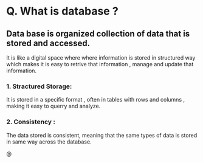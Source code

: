 # Q. What is database ?
## Data base is organized collection of data that is stored and accessed.
 It is like a digital space where where information is stored in structured way which makes it is easy to retrive that information , manage and update that information.

### 1. Stractured Storage:
It is stored in a specific format , often in tables with rows and columns , making it easy to querry and analyze.
### 2. Consistency :
The data stored is consistent, meaning that the same types of data is stored in same way across the database.


@
